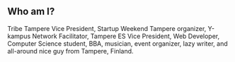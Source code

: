 ## Who am I?

Tribe Tampere Vice President, Startup Weekend Tampere organizer, Y-kampus Network Facilitator, Tampere ES Vice President, Web Developer, Computer Science student, BBA, musician, event organizer, lazy writer, and all-around nice guy from Tampere, Finland.
